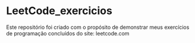 # LeetCode_exercicios
Este repositório foi criado com o propósito de demonstrar meus exercícios de programação concluídos do site: leetcode.com
